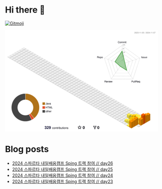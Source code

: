 # Hi there 👋
<a href="https://gitmoji.dev">
  <img
    src="https://img.shields.io/badge/gitmoji-%20😜%20😍-FFDD67.svg?style=flat-square"
    alt="Gitmoji"
  />
</a>

<!--
**chews26/chews26** is a ✨ _special_ ✨ repository because its `README.md` (this file) appears on your GitHub profile.

Here are some ideas to get you started:

- 🔭 I’m currently working on ...
- 🌱 I’m currently learning ...
- 👯 I’m looking to collaborate on ...
- 🤔 I’m looking for help with ...
- 💬 Ask me about ...
- 📫 How to reach me: ...
- 😄 Pronouns: ...
- ⚡ Fun fact: ...
-->
![](./profile-3d-contrib/profile-season-animate.svg)

# Blog posts
<!-- BLOG-POST-LIST:START -->
- [2024 스파르타 내일배움캠프 Sping 트랙 참여 // day26](https://shinelee26.tistory.com/35)
- [2024 스파르타 내일배움캠프 Sping 트랙 참여 // day25](https://shinelee26.tistory.com/34)
- [2024 스파르타 내일배움캠프 Sping 트랙 참여 // day24](https://shinelee26.tistory.com/33)
- [2024 스파르타 내일배움캠프 Sping 트랙 참여 // day23](https://shinelee26.tistory.com/32)
<!-- BLOG-POST-LIST:END -->
